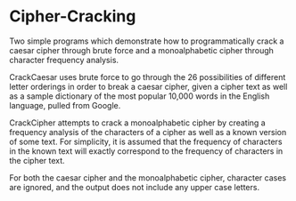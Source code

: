 # Cipher-Cracking

Two simple programs which demonstrate how to programmatically crack a caesar cipher through brute force and a monoalphabetic cipher through character frequency analysis.

CrackCaesar uses brute force to go through the 26 possibilities of different letter orderings in order to break a caesar cipher, given a cipher text as well as a sample dictionary of the most popular 10,000 words in the English language, pulled from Google.

CrackCipher attempts to crack a monoalphabetic cipher by creating a frequency analysis of the characters of a cipher as well as a known version of some text. For simplicity, it is assumed that the frequency of characters in the known text will exactly correspond to the frequency of characters in the cipher text. 

For both the caesar cipher and the monoalphabetic cipher, character cases are ignored, and the output does not include any upper case letters.
